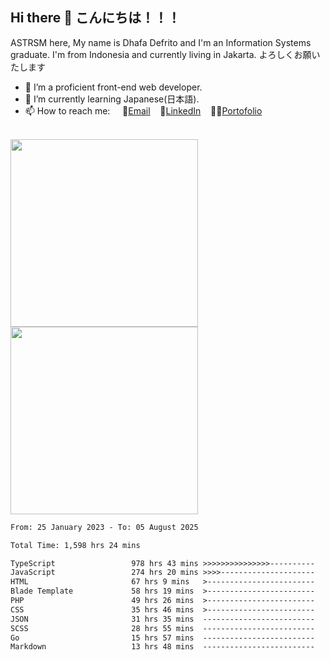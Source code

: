 ## Hi there 👋 こんにちは！！！
ASTRSM here, My name is Dhafa Defrito and I'm an Information Systems graduate. I'm from Indonesia and currently living in Jakarta. よろしくお願いたします

- 🔭 I’m a proficient front-end web developer.
- 🌱 I’m currently learning Japanese(日本語).
- 📫 How to reach me: &nbsp;&nbsp;&nbsp;&nbsp;📧[Email](ddefrito@gmail.com)&nbsp;&nbsp;&nbsp;&nbsp;💼[LinkedIn](https://www.linkedin.com/in/dhafad)&nbsp;&nbsp;&nbsp;&nbsp;👨‍🎨[Portofolio](https://ddefrito.vercel.app/)

<br>

<div align="left">
  <img src="https://media1.tenor.com/m/F96DSPtSiSgAAAAd/isekaijoucho-kamitsubaki.gif" height="300" />
	<a href="https://last.fm/user/nerumaeni"><img src="https://lastfm-recently-played.vercel.app/api?user=nerumaeni&count=5" height="300" /></a>
</div=

<!--START_SECTION:waka-->

```txt
From: 25 January 2023 - To: 05 August 2025

Total Time: 1,598 hrs 24 mins

TypeScript                 978 hrs 43 mins >>>>>>>>>>>>>>>----------   61.23 %
JavaScript                 274 hrs 20 mins >>>>---------------------   17.16 %
HTML                       67 hrs 9 mins   >------------------------   04.20 %
Blade Template             58 hrs 19 mins  >------------------------   03.65 %
PHP                        49 hrs 26 mins  >------------------------   03.09 %
CSS                        35 hrs 46 mins  >------------------------   02.24 %
JSON                       31 hrs 35 mins  -------------------------   01.98 %
SCSS                       28 hrs 55 mins  -------------------------   01.81 %
Go                         15 hrs 57 mins  -------------------------   01.00 %
Markdown                   13 hrs 48 mins  -------------------------   00.86 %
```

<!--END_SECTION:waka-->
